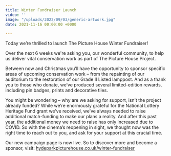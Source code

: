 ```yaml
---
title: Winter Fundraiser Launch
video: ''
image: "/uploads/2022/09/03/generic-artwork.jpg"
date: 2021-11-16 00:00:00 +0000

---
```

Today we’re thrilled to launch The Picture House Winter Fundraiser!   
  
Over the next 6 weeks we're asking you, our wonderful community, to help us deliver vital conservation work as part of The Picture House Project.  
  
Between now and Christmas you’ll have the opportunity to sponsor specific areas of upcoming conservation work – from the repainting of our auditorium to the restoration of our Grade II Listed lamppost. And as a thank you to those who donate, we’ve produced several limited-edition rewards, including pin badges, prints and decorative tiles.  
  
You might be wondering – why are we asking for support, isn’t the project already funded? While we’re enormously grateful for the National Lottery Heritage Fund grant we’ve received, we’ve always needed to raise additional match-funding to make our plans a reality. And after this past year, the additional money we need to raise has only increased due to COVID. So with the cinema’s reopening in sight, we thought now was the right time to reach out to you, and ask for your support at this crucial time.   
  
Our new campaign page is now live. So to discover more and become a sponsor, visit: [hydeparkpicturehouse.co.uk/winter-fundraiser](http://hydeparkpicturehouse.co.uk/winter-fundraiser "http://hydeparkpicturehouse.co.uk/winter-fundraiser")